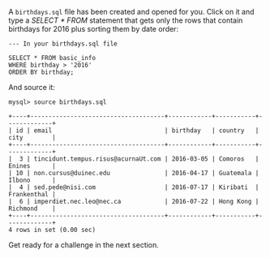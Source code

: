 A `birthdays.sql` file has been created and opened for you.
Click on it and type a _SELECT * FROM_ statement that gets only the rows that contain birthdays for 2016 plus sorting them by date order:

```
--- In your birthdays.sql file

SELECT * FROM basic_info 
WHERE birthday > '2016' 
ORDER BY birthday;
```

And source it: 

```
mysql> source birthdays.sql

+----+-------------------------------------+------------+-----------+-------------+
| id | email                               | birthday   | country   | city        |
+----+-------------------------------------+------------+-----------+-------------+
|  3 | tincidunt.tempus.risus@acurnaUt.com | 2016-03-05 | Comoros   | Enines      |
| 10 | non.cursus@duinec.edu               | 2016-04-17 | Guatemala | Ilbono      |
|  4 | sed.pede@nisi.com                   | 2016-07-17 | Kiribati  | Frankenthal |
|  6 | imperdiet.nec.leo@nec.ca            | 2016-07-22 | Hong Kong | Richmond    |
+----+-------------------------------------+------------+-----------+-------------+
4 rows in set (0.00 sec)
```

Get ready for a challenge in the next section.